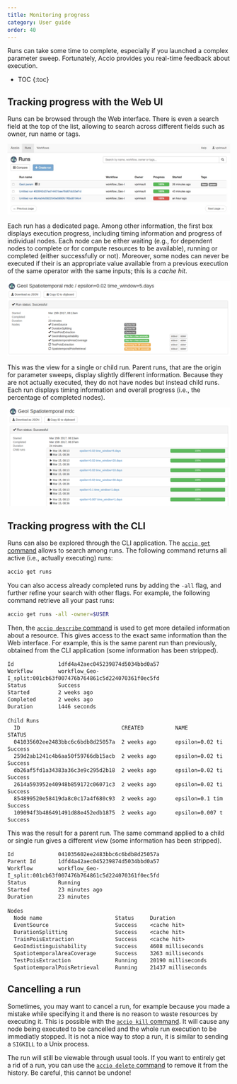 ```yaml
---
title: Monitoring progress
category: User guide
order: 40
---
```


Runs can take some time to complete, especially if you launched a complex parameter sweep.
Fortunately, Accio provides you real-time feedback about execution.

* TOC
{:toc}

## Tracking progress with the Web UI

Runs can be browsed through the Web interface.
There is even a search field at the top of the list, allowing to search across different fields such as owner, run name or tags.

![Run list](../images/ui/runs.jpeg)

Each run has a dedicated page.
Among other information, the first box displays execution progress, including timing information and progress of individual nodes.
Each node can be either waiting (e.g., for dependent nodes to complete or for compute resources to be available), running or completed (either successfully or not).
Moreover, some nodes can never be executed if their is an appropriate value available from a previous execution of the same operator with the same inputs; this is a *cache hit*.

![Run being executed](../images/ui/run-running.png)

This was the view for a single or child run.
Parent runs, that are the origin for parameter sweeps, display slightly different information.
Because they are not actually executed, they do not have nodes but instead child runs.
Each run displays timing information and overall progress (i.e., the percentage of completed nodes).

![Parent run completed](../images/ui/parent-run-completed.png)

## Tracking progress with the CLI

Runs can also be explored through the CLI application.
The [`accio get` command](commands/get.html) allows to search among runs.
The following command returns all active (i.e., actually executing) runs:
```bash
accio get runs
```

You can also access already completed runs by adding the `-all` flag, and further refine your search with other flags.
For example, the following command retrieve all your past runs:
```bash
accio get runs -all -owner=$USER
```

Then, the [`accio describe` command](commands/describe.html) is used to get more detailed information about a resource.
This gives access to the exact same information than the Web interface.
For example, this is the same parent run than previously, obtained from the CLI application (some information has been stripped).

```
Id              1dfd4a42aec045239874d5034bbd0a57
Workflow        workflow_Geo-I_split:001cb63f007476b764861c5d224070361f0ec5fd
Status          Success
Started         2 weeks ago
Completed       2 weeks ago
Duration        1446 seconds

Child Runs
  ID                                CREATED          NAME             STATUS
  041035602ee2483bbc6c6bdb8d25057a  2 weeks ago      epsilon=0.02 ti  Success
  259d2ab1241c4b6aa50f59766db15acb  2 weeks ago      epsilon=0.02 ti  Success
  db26af5fd1a34383a36c3e9c295d2b18  2 weeks ago      epsilon=0.02 ti  Success
  2614a593952e40948b859172c06071c3  2 weeks ago      epsilon=0.02 ti  Success
  854899520e58419da8c0c17a4f680c93  2 weeks ago      epsilon=0.1 tim  Success
  109094f3b486491491d88e452edb1875  2 weeks ago      epsilon=0.007 t  Success
```

This was the result for a parent run.
The same command applied to a child or single run gives a different view (some information has been stripped).

```
Id              041035602ee2483bbc6c6bdb8d25057a
Parent Id       1dfd4a42aec045239874d5034bbd0a57
Workflow        workflow_Geo-I_split:001cb63f007476b764861c5d224070361f0ec5fd
Status          Running
Started         23 minutes ago
Duration        23 minutes

Nodes
  Node name                       Status     Duration
  EventSource                     Success    <cache hit>
  DurationSplitting               Success    <cache hit>
  TrainPoisExtraction             Success    <cache hit>
  GeoIndistinguishability         Success    4608 milliseconds
  SpatiotemporalAreaCoverage      Success    3263 milliseconds
  TestPoisExtraction              Running    20190 milliseconds
  SpatiotemporalPoisRetrieval     Running    21437 milliseconds
```

## Cancelling a run

Sometimes, you may want to cancel a run, for example because you made a mistake while specifying it and there is no reason to waste resources by executing it.
This is possible with the [`accio kill` command](commands/kill.html).
It will cause any node being executed to be cancelled and the whole run execution to be immediatly stopped.
It is not a nice way to stop a run, it is similar to sending a `SIGKILL` to a Unix process.

The run will still be viewable through usual tools.
If you want to entirely get a rid of a run, you can use the [`accio delete` command](commands/delete.html) to remove it from the history.
Be careful, this cannot be undone!
